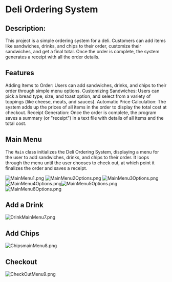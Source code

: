 # Deli Ordering System

## Description:
This project is a simple ordering system for a deli. Customers can add items like sandwiches, drinks,
and chips to their order, customize their sandwiches, and get a final total. Once the order is complete, 
the system generates a receipt with all the order details.

## Features
Adding Items to Order: Users can add sandwiches, drinks, and chips to their order through simple menu options.
Customizing Sandwiches: Users can pick a bread type, size, and toast option, and select from a variety of 
toppings (like cheese, meats, and sauces).
Automatic Price Calculation: The system adds up the prices of all items in the order to display the total cost at checkout.
Receipt Generation: Once the order is complete, the program saves a summary (or "receipt") in a text file with details of 
all items and the total cost.

## Main Menu
The `Main` class initializes the Deli Ordering System, displaying a menu for the user to add sandwiches, drinks, and chips to their order. 
It loops through the menu until the user chooses to check out, at which point it finalizes the order and saves a receipt.

![MainMenu1.png](Photos%2FMainMenu1.png) ![MainMenu2Options.png](Photos%2FMainMenu2Options.png) ![MainMenu3Options.png](Photos%2FMainMenu3Options.png)
![MainMenu4Options.png](Photos%2FMainMenu4Options.png)![MainMenu5Options.png](Photos%2FMainMenu5Options.png)![MainMenu6Options.png](Photos%2FMainMenu6Options.png)

## Add a Drink
![DrinkMainMenu7.png](Photos%2FDrinkMainMenu7.png)

## Add Chips
![ChipsmainMenu8.png](Photos%2FChipsmainMenu8.png)

## Checkout
![CheckOutMenu9.png](Photos%2FCheckOutMenu9.png)